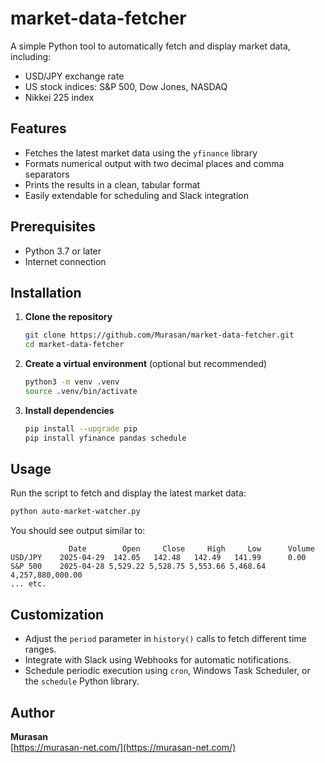# market-data-fetcher

A simple Python tool to automatically fetch and display market data, including:

- USD/JPY exchange rate
- US stock indices: S&P 500, Dow Jones, NASDAQ
- Nikkei 225 index

## Features

- Fetches the latest market data using the `yfinance` library
- Formats numerical output with two decimal places and comma separators
- Prints the results in a clean, tabular format
- Easily extendable for scheduling and Slack integration

## Prerequisites

- Python 3.7 or later
- Internet connection

## Installation

1. **Clone the repository**
   ```bash
   git clone https://github.com/Murasan/market-data-fetcher.git
   cd market-data-fetcher
   ```

2. **Create a virtual environment** (optional but recommended)
   ```bash
   python3 -m venv .venv
   source .venv/bin/activate
   ```

3. **Install dependencies**
   ```bash
   pip install --upgrade pip
   pip install yfinance pandas schedule
   ```

## Usage

Run the script to fetch and display the latest market data:

```bash
python auto-market-watcher.py
```

You should see output similar to:

```
             Date        Open     Close     High     Low      Volume
USD/JPY    2025-04-29  142.05   142.48   142.49   141.99      0.00
S&P 500    2025-04-28 5,529.22 5,528.75 5,553.66 5,468.64 4,257,880,000.00
... etc.
```

## Customization

- Adjust the `period` parameter in `history()` calls to fetch different time ranges.
- Integrate with Slack using Webhooks for automatic notifications.
- Schedule periodic execution using `cron`, Windows Task Scheduler, or the `schedule` Python library.

## Author

**Murasan**  
[https://murasan-net.com/](https://murasan-net.com/)
